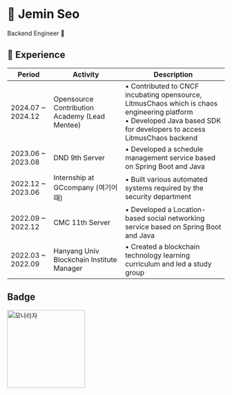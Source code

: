 # 👋 Jemin Seo
Backend Engineer 🤖


## 🚀 Experience

|Period|Activity|Description|
|------|---|-----|
|2024.07 ~ 2024.12 | Opensource Contribution Academy (Lead Mentee) | • Contributed to CNCF incubating opensource, LitmusChaos which is chaos engineering platform <br> • Developed Java based SDK for developers to access LitmusChaos backend|
|2023.06 ~ 2023.08|DND 9th Server| • Developed a schedule management service based on Spring Boot and Java |
|2022.12 ~ 2023.06|Internship at GCcompany (여기어때)| • Built various automated systems required by the security department |
|2022.09 ~ 2022.12|CMC 11th Server| • Developed a Location-based social networking service based on Spring Boot and Java |
|2022.03 ~ 2022.09|Hanyang Univ Blockchain Institute Manager| • Created a blockchain technology learning curriculum and led a study group |
 
 ## Badge
  
<img src="https://github.com/user-attachments/assets/6dcc3fb2-8f28-48d6-8dac-97cc9865e771" alt="모나리자" height="180" width="180">


